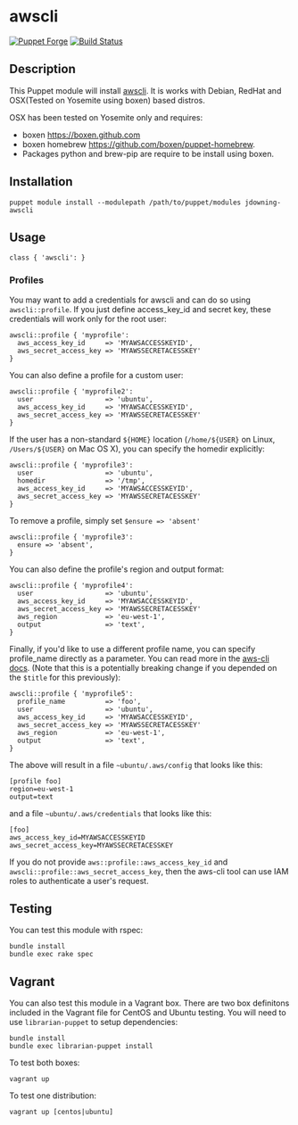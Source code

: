 # awscli

[![Puppet Forge](http://img.shields.io/puppetforge/v/jdowning/awscli.svg)](https://forge.puppetlabs.com/jdowning/awscli) [![Build Status](https://travis-ci.org/justindowning/puppet-awscli.png)](https://travis-ci.org/justindowning/puppet-awscli)

## Description

This Puppet module will install [awscli](https://github.com/aws/aws-cli). It is works with Debian, RedHat and OSX(Tested on Yosemite using boxen) based distros.

OSX has been tested on Yosemite only and requires:
- boxen https://boxen.github.com
- boxen homebrew https://github.com/boxen/puppet-homebrew.
- Packages python and brew-pip are require to be install using boxen.

## Installation

`puppet module install --modulepath /path/to/puppet/modules jdowning-awscli`

## Usage

`class { 'awscli': }`

### Profiles

You may want to add a credentials for awscli and can do so using `awscli::profile`.
If you just define access_key_id and secret key, these credentials will work only for the root user:

```
awscli::profile { 'myprofile':
  aws_access_key_id     => 'MYAWSACCESSKEYID',
  aws_secret_access_key => 'MYAWSSECRETACESSKEY'
}
```

You can also define a profile for a custom user:

```
awscli::profile { 'myprofile2':
  user                  => 'ubuntu',
  aws_access_key_id     => 'MYAWSACCESSKEYID',
  aws_secret_access_key => 'MYAWSSECRETACESSKEY'
}
```

If the user has a non-standard `${HOME}` location (`/home/${USER}` on Linux,
`/Users/${USER}` on Mac OS X), you can specify the homedir explicitly:

```
awscli::profile { 'myprofile3':
  user                  => 'ubuntu',
  homedir               => '/tmp',
  aws_access_key_id     => 'MYAWSACCESSKEYID',
  aws_secret_access_key => 'MYAWSSECRETACESSKEY'
}
```

To remove a profile, simply set `$ensure => 'absent'`
```
awscli::profile { 'myprofile3':
  ensure => 'absent',
}
```

You can also define the profile's region and output format:

```
awscli::profile { 'myprofile4':
  user                  => 'ubuntu',
  aws_access_key_id     => 'MYAWSACCESSKEYID',
  aws_secret_access_key => 'MYAWSSECRETACESSKEY'
  aws_region            => 'eu-west-1',
  output                => 'text',
}
```

Finally, if you'd like to use a different profile name, you can specify profile_name directly as a parameter. You can read more in the [aws-cli docs](http://docs.aws.amazon.com/cli/latest/userguide/cli-chap-getting-started.html#cli-multiple-profiles). (Note that this is
a potentially breaking change if you depended on the `$title` for this previously):

```
awscli::profile { 'myprofile5':
  profile_name          => 'foo',
  user                  => 'ubuntu',
  aws_access_key_id     => 'MYAWSACCESSKEYID',
  aws_secret_access_key => 'MYAWSSECRETACESSKEY'
  aws_region            => 'eu-west-1',
  output                => 'text',
}
```

The above will result in a file `~ubuntu/.aws/config` that looks like this:

```
[profile foo]
region=eu-west-1
output=text
```

and a file `~ubuntu/.aws/credentials` that looks like this:

```
[foo]
aws_access_key_id=MYAWSACCESSKEYID
aws_secret_access_key=MYAWSSECRETACESSKEY
```

If you do not provide `aws::profile::aws_access_key_id` and `awscli::profile::aws_secret_access_key`,
then the aws-cli tool can use IAM roles to authenticate a user's request.

## Testing
You can test this module with rspec:

    bundle install
    bundle exec rake spec

## Vagrant

You can also test this module in a Vagrant box. There are two box definitons included in the
Vagrant file for CentOS and Ubuntu testing. You will need to use `librarian-puppet` to setup dependencies:

    bundle install
    bundle exec librarian-puppet install

To test both boxes:

    vagrant up

To test one distribution:

    vagrant up [centos|ubuntu]

